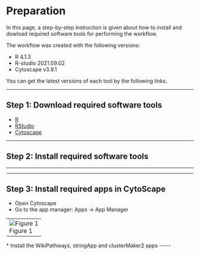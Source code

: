 
# Preparation

In this page, a step-by-step instruction is given about how to install and dowload required software tools for performing the workflow.

The workflow was created with the following versions:
* R 4.1.3
* R-studio 2021.09.02
* Cytoscape v3.9.1 

You can get the latest versions of each tool by the following links.

-----
## Step 1: Download required software tools
* [R](https://cran.r-project.org/bin/windows/base/) 
* [RStudio](https://www.rstudio.com/products/rstudio/download/#download) 
* [Cytoscape](https://cytoscape.org/) 

-----
## Step 2: Install required software tools
-----
-----
## Step 3: Install required apps in CytoScape
* Open Cytoscape
* Go to the app manager: Apps -> App Manager
<table>
  <tr>
    <td><img src="https://cytargetlinker.github.io/images/tutorial2/figure1.png" alt="Figure 1"/><br/>Figure 1</td>
  </tr>
</table>
* Install the WikiPathways, stringApp and clusterMaker2 apps
-----